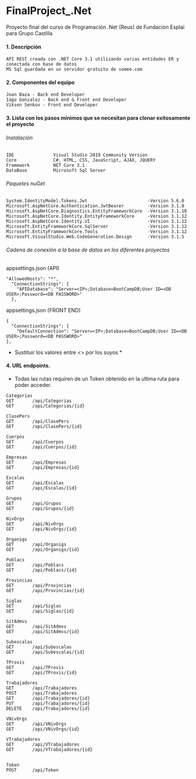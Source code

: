 # FinalProject_.Net
Proyecto final del curso de Programación .Net (Reus) de Fundación Esplai para Grupo Castilla

#### 1. Descripción
```
API REST creada con .NET Core 3.1 utilizando varias entidades ER y conectada con base de datos 
MS Sql guardada en un servidor gratuito de somee.com
```

#### 2. Componentes del equipo
```
Joan Baza - Back end Developer
Iago Gonzalez - Back end & Front end Developer
Viksen Senkov - Front end Developer
```

#### 3. Lista con los pasos mínimos que se necesitan para clonar exitosamente el proyecto

###### Instalación
```
IDE               Visual Studio 2019 Community Version
Core              C#, HTML, CSS, JavaScript, AJAX, JQUERY
Framework         NET Core 3.1
DataBase          Microsoft Sql Server 
```
###### Paquetes nuGet 
```
System.IdentityModel.Tokens.Jwt                       -Version 5.6.0
Microsoft.AspNetCore.Authentication.JwtBearer         -Version 3.1.8
Microsoft.AspNetCore.Diagnostics.EntityFrameworkCore  -Version 3.1.10
Microsoft.AspNetCore.Identity.EntityFrameworkCore     -Version 3.1.12
Microsoft.AspNetCore.Identity.UI                      -Version 3.1.12 
Microsoft.EntityFrameworkCore.SqlServer               -Version 3.1.12
Microsoft.EntityFrameworkCore.Tools                   -Version 3.1.12 
Microsoft.VisualStudio.Web.CodeGeneration.Design      -Version 3.1.5 
```
###### Cadena de conexión a la base de datos en los diferentes proyectos
appsettings.json (API)
```
"AllowedHosts": "*",
  "ConnectionStrings": {
    "APIDatabase": "Server=<IP>;Database=BootCampDB;User ID=<DB USER>;Password=<DB PASSWORD>"
  },
```
appsettings.json (FRONT END)
```
{
  "ConnectionStrings": {
    "DefaultConnection": "Server=<IP>;Database=BootCampDB;User ID=<DB USER>;Password=<DB PASSWORD>"
},
```
* Sustituir los valores entre <> por los suyos *

#### 4. URL endpoints.
* Todas las rutas requiren de un Token obtenido en la ultima ruta para poder acceder.
```
Categorias
GET       /api/Categorias
GET       /api/Categorias/{id}

ClasePers
GET       /api/ClasePers
GET       /api/ClasePers/{id}

Cuerpos
GET       /api/Cuerpos
GET       /api/Cuerpos/{id}

Empresas
GET       /api/Empresas
GET       /api/Empresas/{id}

Escalas
GET       /api/Escalas
GET       /api/Escalas/{id}

Grupos
GET       /api/Grupos
GET       /api/Grupos/{id}

NivOrgs
GET       /api/NivOrgs
GET       /api/NivOrgs/{id}

Organigs
GET       /api/Organigs
GET       /api/Organigs/{id}

Poblacs
GET       /api/Poblacs
GET       /api/Poblacs/{id}

Provincias
GET       /api/Provincias
GET       /api/Provincias/{id}

Siglas
GET       /api/Siglas
GET       /api/Siglas/{id}

SitAdmvs
GET       /api/SitAdmvs
GET       /api/SitAdmvs/{id}

Subescalas
GET       /api/Subescalas
GET       /api/Subescalas/{id}

TProvis
GET       /api/TProvis
GET       /api/TProvis/{id}

Trabajadores
GET       /api/Trabajadores
POST      /api/Trabajadores
GET       /api/Trabajadores/{id}
PUT       /api/Trabajadores/{id}
DELETE    /api/Trabajadores/{id}

VNivOrgs
GET       /api/VNivOrgs
GET       /api/VNivOrgs/{id}

VTrabajadores
GET       /api/VTrabajadores
GET       /api/VTrabajadores/{id}


Token
POST      /api/Token
```
